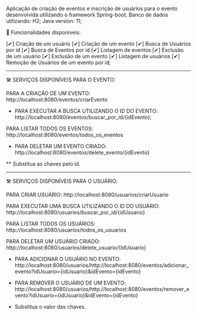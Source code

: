
Aplicação de criação de eventos e inscrição de usuários para o evento desenvolvida utilizando o framework Spring-boot;
Banco de dados utilizando: H2;
Java version: 11;

🚀 Funcionalidades disponiveis:

[✔] Criação de um usuário
[✔] Criação de um evento
[✔] Busca de Usuários por id
[✔] Busca de Eventos por id
[✔] Listagem de eventos
[✔] Exclusão de um usuário
[✔] Exclusão de um evento
[✔] Listagem de usuários
[✔] Remoção de Usuários de um evento por id;

--------------------------------------------------------------------

🛠 SERVIÇOS DISPONÍVEIS PARA O EVENTO: 

PARA A CRIAÇÃO DE UM EVENTO: http://localhost:8080/eventos/criarEvento 

* PARA EXECUTAR A BUSCA UTILIZANDO O ID DO EVENTO: http://localhost:8080/eventos/buscar_por_id/{idEvento};

PARA LISTAR TODOS OS EVENTOS: http://localhost:8080/eventos/todos_os_eventos

* PARA DELETAR UM EVENTO CRIADO: http://localhost:8080/eventos/delete_evento/{idEvento}

** Substitua as chaves pelo id. 

----------------------------------------------------------------------

🛠 SERVIÇOS DISPONÍVEIS PARA O USUÁRIO.

PARA CRIAR USUÁRIO: http://localhost:8080/usuarios/criarUsuario 

PARA EXECUTAR UMA BUSCA UTILIZANDO O ID DO USUÁRIO: http://localhost:8080/usuarios/buscar_por_id/{idUsuario}

PARA LISTAR TODOS OS USUÁRIOS: http://localhost:8080/usuarios/todos_os_usuarios

PARA DELETAR UM USUÁRIO CRIADO: http://localhost:8080/usuarios/delete_usuario/{IdUsuario}

* PARA ADICIONAR O USUÁRIO NO EVENTO: http://localhost:8080/usuarios/http://localhost:8080/eventos/adicionar_evento?idUsuario={idUsuario}&idEvento={idEvento}

* PARA REMOVER O USUÁRIO DE UM EVENTO: http://localhost:8080/usuarios/http://localhost:8080/eventos/remover_evento?idUsuario={idUsuario}&idEvento={idEvento}

* Substitua o valor das chaves.